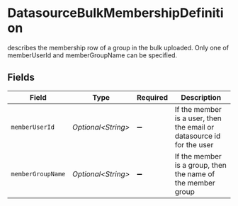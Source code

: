 # DatasourceBulkMembershipDefinition

describes the membership row of a group in the bulk uploaded. Only one of memberUserId and memberGroupName can be specified.


## Fields

| Field                                                                 | Type                                                                  | Required                                                              | Description                                                           |
| --------------------------------------------------------------------- | --------------------------------------------------------------------- | --------------------------------------------------------------------- | --------------------------------------------------------------------- |
| `memberUserId`                                                        | *Optional\<String>*                                                   | :heavy_minus_sign:                                                    | If the member is a user, then the email or datasource id for the user |
| `memberGroupName`                                                     | *Optional\<String>*                                                   | :heavy_minus_sign:                                                    | If the member is a group, then the name of the member group           |